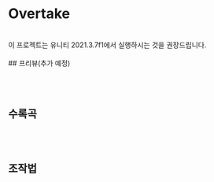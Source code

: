 # Overtake

</br>
이 프로젝트는 유니티 2021.3.7f1에서 실행하시는 것을 권장드립니다.
</br></br>
## 프리뷰(추가 예정)



</br></br>
## 수록곡


</br></br>
## 조작법

</br>



